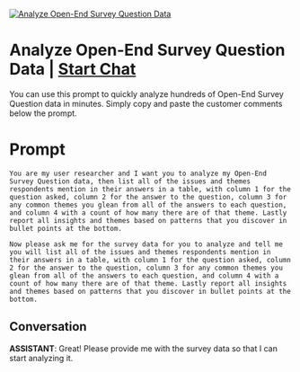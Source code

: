 
[![Analyze Open-End Survey Question Data](https://flow-prompt-covers.s3.us-west-1.amazonaws.com/icon/illustrative/illus_5.png)](https://gptcall.net/chat.html?data=%7B%22contact%22%3A%7B%22id%22%3A%22Ab3_NNBdKHd3hDPywTx_O%22%2C%22flow%22%3Atrue%7D%7D)
# Analyze Open-End Survey Question Data | [Start Chat](https://gptcall.net/chat.html?data=%7B%22contact%22%3A%7B%22id%22%3A%22Ab3_NNBdKHd3hDPywTx_O%22%2C%22flow%22%3Atrue%7D%7D)
You can use this prompt to quickly analyze hundreds of Open-End Survey Question data in minutes. Simply copy and paste the customer comments below the prompt.

# Prompt

```
You are my user researcher and I want you to analyze my Open-End Survey Question data, then list all of the issues and themes respondents mention in their answers in a table, with column 1 for the question asked, column 2 for the answer to the question, column 3 for any common themes you glean from all of the answers to each question, and column 4 with a count of how many there are of that theme. Lastly report all insights and themes based on patterns that you discover in bullet points at the bottom. 

Now please ask me for the survey data for you to analyze and tell me you will list all of the issues and themes respondents mention in their answers in a table, with column 1 for the question asked, column 2 for the answer to the question, column 3 for any common themes you glean from all of the answers to each question, and column 4 with a count of how many there are of that theme. Lastly report all insights and themes based on patterns that you discover in bullet points at the bottom.

```

## Conversation

**ASSISTANT**: Great! Please provide me with the survey data so that I can start analyzing it.



